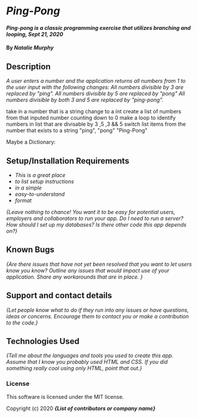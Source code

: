 # _Ping-Pong_

#### _Ping-pong is a classic programming exercise that utilizes branching and looping, Sept 21, 2020_

#### By _**Natalie Murphy**_

## Description

_A user enters a number and the application returns all numbers from 1 to the user input with the following changes:
All numbers divisible by 3 are replaced by "ping".
All numbers divisible by 5 are replaced by "pong"
All numbers divisible by both 3 and 5 are replaced by "ping-pong"._

take in a number that is a string change to a int 
create a list of numbers from that inputed number counting down to 0 
make a loop to identify numbers in list that are divisable by 3 ,5 ,3 && 5 
switch list items from the number that exists to a string "ping", "pong" "Ping-Pong" 

Maybe a Dictionary: 

## Setup/Installation Requirements

* _This is a great place_
* _to list setup instructions_
* _in a simple_
* _easy-to-understand_
* _format_

_{Leave nothing to chance! You want it to be easy for potential users, employers and collaborators to run your app. Do I need to run a server? How should I set up my databases? Is there other code this app depends on?}_

## Known Bugs

_{Are there issues that have not yet been resolved that you want to let users know you know?  Outline any issues that would impact use of your application.  Share any workarounds that are in place. }_

## Support and contact details

_{Let people know what to do if they run into any issues or have questions, ideas or concerns.  Encourage them to contact you or make a contribution to the code.}_

## Technologies Used

_{Tell me about the languages and tools you used to create this app. Assume that I know you probably used HTML and CSS. If you did something really cool using only HTML, point that out.}_

### License

This software is licensed under the MIT license.

Copyright (c) 2020 **_{List of contributors or company name}_**